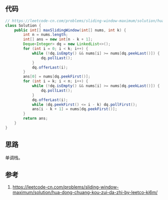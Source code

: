 ## 代码

```java
// https://leetcode-cn.com/problems/sliding-window-maximum/solution/hua-dong-chuang-kou-zui-da-zhi-by-leetco-ki6m/
class Solution {
    public int[] maxSlidingWindow(int[] nums, int k) {
        int n = nums.length;
        int[] ans = new int[n - k + 1];
        Deque<Integer> dq = new LinkedList<>();
        for (int i = 0; i < k; i++) {
            while (!dq.isEmpty() && nums[i] >= nums[dq.peekLast()]) {
                dq.pollLast();
            }
            dq.offerLast(i);
        }
        ans[0] = nums[dq.peekFirst()];
        for (int i = k; i < n; i++) {
            while (!dq.isEmpty() && nums[i] >= nums[dq.peekLast()]) {
                dq.pollLast();
            }
            dq.offerLast(i);
            while (dq.peekFirst() <= i - k) dq.pollFirst();
            ans[i - k + 1] = nums[dq.peekFirst()];
        }
        return ans;
    }
}
```

## 思路

单调栈。

## 参考

1. https://leetcode-cn.com/problems/sliding-window-maximum/solution/hua-dong-chuang-kou-zui-da-zhi-by-leetco-ki6m/